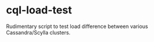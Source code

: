 # cql-load-test
Rudimentary script to test load difference between various Cassandra/Scylla clusters.
